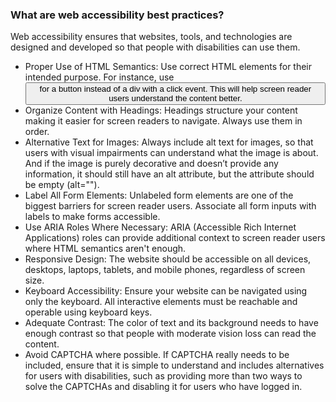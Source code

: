 ### What are web accessibility best practices?
Web accessibility ensures that websites, tools, and technologies are designed and developed so that people with disabilities can use them.

- Proper Use of HTML Semantics: Use correct HTML elements for their intended purpose. For instance, use <button> for a button instead of a div with a click event. This will help screen reader users understand the content better.
- Organize Content with Headings: Headings structure your content making it easier for screen readers to navigate. Always use them in order.
- Alternative Text for Images: Always include alt text for images, so that users with visual impairments can understand what the image is about. And if the image is purely decorative and doesn’t provide any information, it should still have an alt attribute, but the attribute should be empty (alt="").
- Label All Form Elements: Unlabeled form elements are one of the biggest barriers for screen reader users. Associate all form inputs with labels to make forms accessible.
- Use ARIA Roles Where Necessary: ARIA (Accessible Rich Internet Applications) roles can provide additional context to screen reader users where HTML semantics aren't enough.
- Responsive Design: The website should be accessible on all devices, desktops, laptops, tablets, and mobile phones, regardless of screen size.
- Keyboard Accessibility: Ensure your website can be navigated using only the keyboard. All interactive elements must be reachable and operable using keyboard keys.
- Adequate Contrast: The color of text and its background needs to have enough contrast so that people with moderate vision loss can read the content.
- Avoid CAPTCHA where possible. If CAPTCHA really needs to be included, ensure that it is simple to understand and includes alternatives for users with disabilities, such as providing more than two ways to solve the CAPTCHAs and disabling it for users who have logged in.